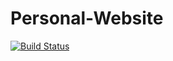 # Personal-Website
[![Build Status](https://travis-ci.org/Nefaerious/Personal-Website.svg?branch=master)](https://travis-ci.org/Nefaerious/Personal-Website/)
